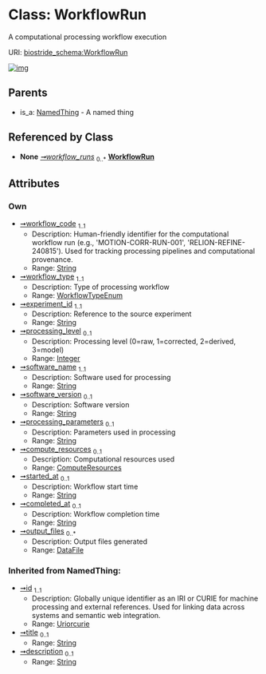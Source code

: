 
# Class: WorkflowRun

A computational processing workflow execution

URI: [biostride_schema:WorkflowRun](https://w3id.org/biostride/schema/WorkflowRun)


[![img](https://yuml.me/diagram/nofunky;dir:TB/class/[DataFile]<output_files%200..*-%20[WorkflowRun&#124;workflow_code:string;workflow_type:WorkflowTypeEnum;experiment_id:string;processing_level:integer%20%3F;software_name:string;software_version:string%20%3F;processing_parameters:string%20%3F;started_at:string%20%3F;completed_at:string%20%3F;id(i):uriorcurie;title(i):string%20%3F;description(i):string%20%3F],[ComputeResources]<compute_resources%200..1-++[WorkflowRun],[Study]++-%20workflow_runs%200..*>[WorkflowRun],[NamedThing]^-[WorkflowRun],[Study],[NamedThing],[DataFile],[ComputeResources])](https://yuml.me/diagram/nofunky;dir:TB/class/[DataFile]<output_files%200..*-%20[WorkflowRun&#124;workflow_code:string;workflow_type:WorkflowTypeEnum;experiment_id:string;processing_level:integer%20%3F;software_name:string;software_version:string%20%3F;processing_parameters:string%20%3F;started_at:string%20%3F;completed_at:string%20%3F;id(i):uriorcurie;title(i):string%20%3F;description(i):string%20%3F],[ComputeResources]<compute_resources%200..1-++[WorkflowRun],[Study]++-%20workflow_runs%200..*>[WorkflowRun],[NamedThing]^-[WorkflowRun],[Study],[NamedThing],[DataFile],[ComputeResources])

## Parents

 *  is_a: [NamedThing](NamedThing.md) - A named thing

## Referenced by Class

 *  **None** *[➞workflow_runs](study__workflow_runs.md)*  <sub>0..\*</sub>  **[WorkflowRun](WorkflowRun.md)**

## Attributes


### Own

 * [➞workflow_code](workflowRun__workflow_code.md)  <sub>1..1</sub>
     * Description: Human-friendly identifier for the computational workflow run (e.g., 'MOTION-CORR-RUN-001', 'RELION-REFINE-240815'). Used for tracking processing pipelines and computational provenance.
     * Range: [String](types/String.md)
 * [➞workflow_type](workflowRun__workflow_type.md)  <sub>1..1</sub>
     * Description: Type of processing workflow
     * Range: [WorkflowTypeEnum](WorkflowTypeEnum.md)
 * [➞experiment_id](workflowRun__experiment_id.md)  <sub>1..1</sub>
     * Description: Reference to the source experiment
     * Range: [String](types/String.md)
 * [➞processing_level](workflowRun__processing_level.md)  <sub>0..1</sub>
     * Description: Processing level (0=raw, 1=corrected, 2=derived, 3=model)
     * Range: [Integer](types/Integer.md)
 * [➞software_name](workflowRun__software_name.md)  <sub>1..1</sub>
     * Description: Software used for processing
     * Range: [String](types/String.md)
 * [➞software_version](workflowRun__software_version.md)  <sub>0..1</sub>
     * Description: Software version
     * Range: [String](types/String.md)
 * [➞processing_parameters](workflowRun__processing_parameters.md)  <sub>0..1</sub>
     * Description: Parameters used in processing
     * Range: [String](types/String.md)
 * [➞compute_resources](workflowRun__compute_resources.md)  <sub>0..1</sub>
     * Description: Computational resources used
     * Range: [ComputeResources](ComputeResources.md)
 * [➞started_at](workflowRun__started_at.md)  <sub>0..1</sub>
     * Description: Workflow start time
     * Range: [String](types/String.md)
 * [➞completed_at](workflowRun__completed_at.md)  <sub>0..1</sub>
     * Description: Workflow completion time
     * Range: [String](types/String.md)
 * [➞output_files](workflowRun__output_files.md)  <sub>0..\*</sub>
     * Description: Output files generated
     * Range: [DataFile](DataFile.md)

### Inherited from NamedThing:

 * [➞id](namedThing__id.md)  <sub>1..1</sub>
     * Description: Globally unique identifier as an IRI or CURIE for machine processing and external references. Used for linking data across systems and semantic web integration.
     * Range: [Uriorcurie](types/Uriorcurie.md)
 * [➞title](namedThing__title.md)  <sub>0..1</sub>
     * Range: [String](types/String.md)
 * [➞description](namedThing__description.md)  <sub>0..1</sub>
     * Range: [String](types/String.md)
